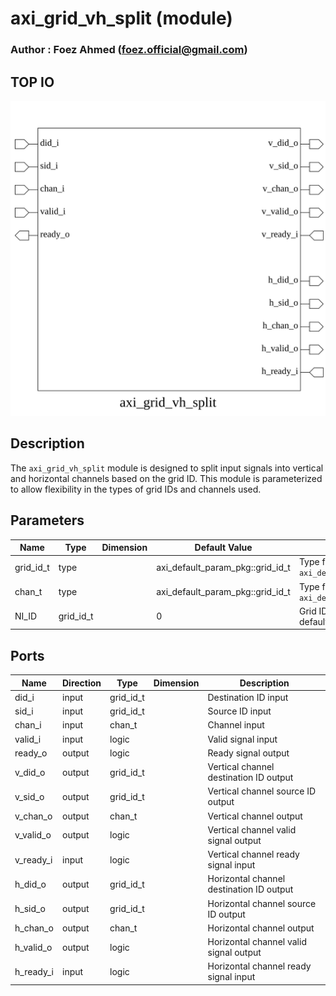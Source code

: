 # axi_grid_vh_split (module)

### Author : Foez Ahmed (foez.official@gmail.com)

## TOP IO
<img src="./axi_grid_vh_split_top.svg">

## Description

The `axi_grid_vh_split` module is designed to split input signals into vertical and horizontal
channels based on the grid ID. This module is parameterized to allow flexibility in the types of
grid IDs and channels used.

## Parameters
|Name|Type|Dimension|Default Value|Description|
|-|-|-|-|-|
|grid_id_t|type||axi_default_param_pkg::grid_id_t| Type for grid ID, default is `axi_default_param_pkg::grid_id_t`|
|chan_t|type||axi_default_param_pkg::grid_id_t| Type for channel, default is `axi_default_param_pkg::grid_id_t`|
|NI_ID|grid_id_t||0| Grid ID for the network interface, default is `0`|

## Ports
|Name|Direction|Type|Dimension|Description|
|-|-|-|-|-|
|did_i|input|grid_id_t||Destination ID input|
|sid_i|input|grid_id_t||Source ID input|
|chan_i|input|chan_t||Channel input|
|valid_i|input|logic||Valid signal input|
|ready_o|output|logic||Ready signal output|
|v_did_o|output|grid_id_t||Vertical channel destination ID output|
|v_sid_o|output|grid_id_t||Vertical channel source ID output|
|v_chan_o|output|chan_t||Vertical channel output|
|v_valid_o|output|logic||Vertical channel valid signal output|
|v_ready_i|input|logic||Vertical channel ready signal input|
|h_did_o|output|grid_id_t||Horizontal channel destination ID output|
|h_sid_o|output|grid_id_t||Horizontal channel source ID output|
|h_chan_o|output|chan_t||Horizontal channel output|
|h_valid_o|output|logic||Horizontal channel valid signal output|
|h_ready_i|input|logic||Horizontal channel ready signal input|
